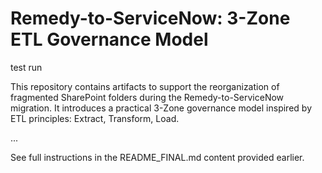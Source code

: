 # Remedy-to-ServiceNow: 3-Zone ETL Governance Model
test run

This repository contains artifacts to support the reorganization of fragmented SharePoint folders during the Remedy-to-ServiceNow migration. It introduces a practical 3-Zone governance model inspired by ETL principles: Extract, Transform, Load.

...

See full instructions in the README_FINAL.md content provided earlier.
